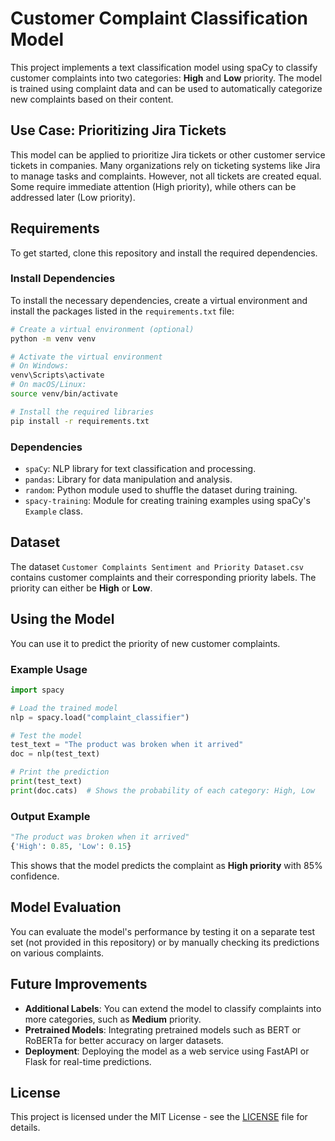 
# Customer Complaint Classification Model

This project implements a text classification model using spaCy to classify customer complaints into two categories: **High** and **Low** priority. The model is trained using complaint data and can be used to automatically categorize new complaints based on their content.

## Use Case: Prioritizing Jira Tickets
This model can be applied to prioritize Jira tickets or other customer service tickets in companies. Many organizations rely on ticketing systems like Jira to manage tasks and complaints. However, not all tickets are created equal. Some require immediate attention (High priority), while others can be addressed later (Low priority).

## Requirements

To get started, clone this repository and install the required dependencies.

### Install Dependencies

To install the necessary dependencies, create a virtual environment and install the packages listed in the `requirements.txt` file:

```bash
# Create a virtual environment (optional)
python -m venv venv

# Activate the virtual environment
# On Windows:
venv\Scripts\activate
# On macOS/Linux:
source venv/bin/activate

# Install the required libraries
pip install -r requirements.txt
```

### Dependencies

- `spaCy`: NLP library for text classification and processing.
- `pandas`: Library for data manipulation and analysis.
- `random`: Python module used to shuffle the dataset during training.
- `spacy-training`: Module for creating training examples using spaCy's `Example` class.

## Dataset

The dataset `Customer Complaints Sentiment and Priority Dataset.csv` contains customer complaints and their corresponding priority labels. The priority can either be **High** or **Low**.



## Using the Model

You can use it to predict the priority of new customer complaints.

### Example Usage

```python
import spacy

# Load the trained model
nlp = spacy.load("complaint_classifier")

# Test the model
test_text = "The product was broken when it arrived"
doc = nlp(test_text)

# Print the prediction
print(test_text)
print(doc.cats)  # Shows the probability of each category: High, Low
```

### Output Example

```python
"The product was broken when it arrived"
{'High': 0.85, 'Low': 0.15}
```

This shows that the model predicts the complaint as **High priority** with 85% confidence.

## Model Evaluation

You can evaluate the model's performance by testing it on a separate test set (not provided in this repository) or by manually checking its predictions on various complaints.

## Future Improvements

- **Additional Labels**: You can extend the model to classify complaints into more categories, such as **Medium** priority.
- **Pretrained Models**: Integrating pretrained models such as BERT or RoBERTa for better accuracy on larger datasets.
- **Deployment**: Deploying the model as a web service using FastAPI or Flask for real-time predictions.

## License

This project is licensed under the MIT License - see the [LICENSE](LICENSE) file for details.
